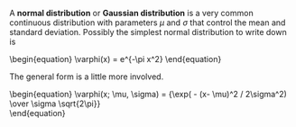 A **normal distribution** or **Gaussian distribution** is a very common continuous distribution with parameters $\mu$ and $\sigma$ that control the mean and standard deviation. Possibly the simplest normal distribution to write down is

\begin{equation}
\varphi(x) = e^{-\pi x^2}
\end{equation}

The general form is a little more involved.

\begin{equation}
\varphi(x; \mu, \sigma) = {\exp( - (x- \mu)^2 / 2\sigma^2) \over \sigma \sqrt{2\pi}}   
\end{equation}